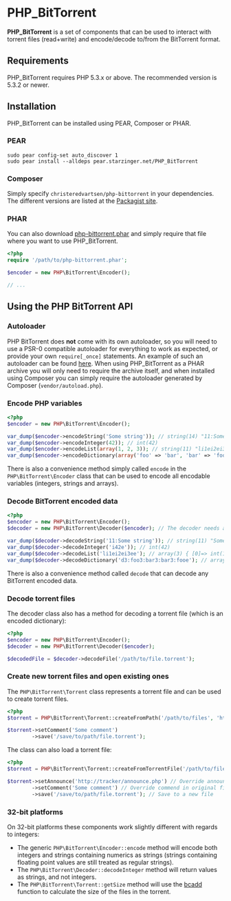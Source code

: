 # PHP\_BitTorrent
**PHP\_BitTorrent** is a set of components that can be used to interact with torrent files (read+write) and encode/decode to/from the BitTorrent format.

## Requirements
PHP\_BitTorrent requires PHP 5.3.x or above. The recommended version is 5.3.2 or newer.

## Installation
PHP\_BitTorrent can be installed using PEAR, Composer or PHAR.

### PEAR
```
sudo pear config-set auto_discover 1
sudo pear install --alldeps pear.starzinger.net/PHP_BitTorrent
```

### Composer
Simply specify `christeredvartsen/php-bittorrent` in your dependencies. The different versions are listed at the [Packagist site](https://packagist.org/packages/christeredvartsen/php-bittorrent).

### PHAR
You can also download [php-bittorrent.phar](https://github.com/christeredvartsen/php-bittorrent/raw/master/php-bittorrent.phar) and simply require that file where you want to use PHP_BitTorrent.

```php
<?php
require '/path/to/php-bittorrent.phar';

$encoder = new PHP\BitTorrent\Encoder();

// ...
```

## Using the PHP BitTorrent API
### Autoloader

PHP BitTorrent does **not** come with its own autoloader, so you will need to use a PSR-0 compatible autoloader for everything to work as expected, or provide your own `require[_once]` statements. An example of such an autoloader can be found [here](https://gist.github.com/1234504). When using PHP_BitTorrent as a PHAR archive you will only need to require the archive itself, and when installed using Composer you can simply require the autoloader generated by Composer (`vendor/autoload.php`).

### Encode PHP variables

```php
<?php
$encoder = new PHP\BitTorrent\Encoder();

var_dump($encoder->encodeString('Some string')); // string(14) "11:Some string"
var_dump($encoder->encodeInteger(42)); // int(42)
var_dump($encoder->encodeList(array(1, 2, 3)); // string(11) "li1ei2ei3ee"
var_dump($encoder->encodeDictionary(array('foo' => 'bar', 'bar' => 'foo')); // string(22) "d3:foo3:bar3:bar3:fooe"
```

There is also a convenience method simply called `encode` in the `PHP\BitTorrent\Encoder` class that can be used to encode all encodable variables (integers, strings and arrays).

### Decode BitTorrent encoded data

```php
<?php
$encoder = new PHP\BitTorrent\Encoder();
$decoder = new PHP\BitTorrent\Decoder($encoder); // The decoder needs an encoder for some methods

var_dump($decoder->decodeString('11:Some string')); // string(11) "Some string"
var_dump($decoder->decodeInteger('i42e')); // int(42)
var_dump($decoder->decodeList('li1ei2ei3ee'); // array(3) { [0]=> int(1) [1]=> int(2) [2]=> int(3) }
var_dump($decoder->decodeDictionary('d3:foo3:bar3:bar3:fooe'); // array(2) { ["foo"]=> string(3) "bar" ["bar"]=> string(3) "foo" }
```

There is also a convenience method called `decode` that can decode any BitTorrent encoded data.

### Decode torrent files

The decoder class also has a method for decoding a torrent file (which is an encoded dictionary):

```php
<?php
$encoder = new PHP\BitTorrent\Encoder();
$decoder = new PHP\BitTorrent\Decoder($encoder);

$decodedFile = $decoder->decodeFile('/path/to/file.torrent');
```

### Create new torrent files and open existing ones

The `PHP\BitTorrent\Torrent` class represents a torrent file and can be used to create torrent files.

```php
<?php
$torrent = PHP\BitTorrent\Torrent::createFromPath('/path/to/files', 'http://tracker/announce.php');

$torrent->setComment('Some comment')
        ->save('/save/to/path/file.torrent');
```

The class can also load a torrent file:

```php
<?php
$torrent = PHP\BitTorrent\Torrent::createFromTorrentFile('/path/to/file.torrent');

$torrent->setAnnounce('http://tracker/announce.php') // Override announce in original file
        ->setComment('Some comment') // Override commend in original file
        ->save('/save/to/path/file.torrent'); // Save to a new file
```

### 32-bit platforms

On 32-bit platforms these components work slightly different with regards to integers:

* The generic `PHP\BitTorrent\Encoder::encode` method will encode both integers and strings containing numerics as strings (strings containing floating point values are still treated as regular strings).
* The `PHP\BitTorrent\Decoder::decodeInteger` method will return values as strings, and not integers.
* The `PHP\BitTorrent\Torrent::getSize` method will use the [bcadd](http://no2.php.net/manual/en/function.bcadd.php) function to calculate the size of the files in the torrent.
